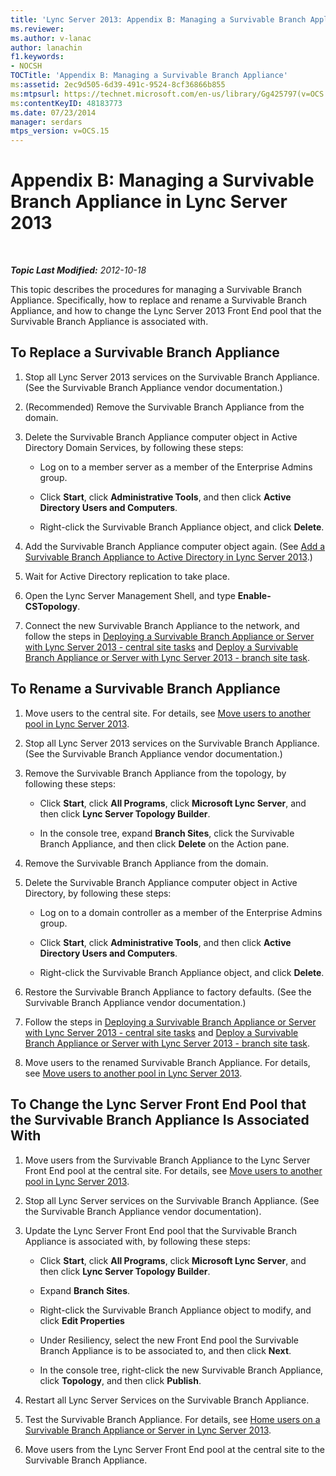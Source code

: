 ```yaml
---
title: 'Lync Server 2013: Appendix B: Managing a Survivable Branch Appliance'
ms.reviewer: 
ms.author: v-lanac
author: lanachin
f1.keywords:
- NOCSH
TOCTitle: 'Appendix B: Managing a Survivable Branch Appliance'
ms:assetid: 2ec9d505-6d39-491c-9524-8cf36866b855
ms:mtpsurl: https://technet.microsoft.com/en-us/library/Gg425797(v=OCS.15)
ms:contentKeyID: 48183773
ms.date: 07/23/2014
manager: serdars
mtps_version: v=OCS.15
---
```


<div data-xmlns="http://www.w3.org/1999/xhtml">

<div class="topic" data-xmlns="http://www.w3.org/1999/xhtml" data-msxsl="urn:schemas-microsoft-com:xslt" data-cs="http://msdn.microsoft.com/">

<div data-asp="https://msdn2.microsoft.com/asp">

# Appendix B: Managing a Survivable Branch Appliance in Lync Server 2013

</div>

<div id="mainSection">

<div id="mainBody">

<span> </span>

_**Topic Last Modified:** 2012-10-18_

This topic describes the procedures for managing a Survivable Branch Appliance. Specifically, how to replace and rename a Survivable Branch Appliance, and how to change the Lync Server 2013 Front End pool that the Survivable Branch Appliance is associated with.

<div>

## To Replace a Survivable Branch Appliance

1.  Stop all Lync Server 2013 services on the Survivable Branch Appliance. (See the Survivable Branch Appliance vendor documentation.)

2.  (Recommended) Remove the Survivable Branch Appliance from the domain.

3.  Delete the Survivable Branch Appliance computer object in Active Directory Domain Services, by following these steps:
    
      - Log on to a member server as a member of the Enterprise Admins group.
    
      - Click **Start**, click **Administrative Tools**, and then click **Active Directory Users and Computers**.
    
      - Right-click the Survivable Branch Appliance object, and click **Delete**.

4.  Add the Survivable Branch Appliance computer object again. (See [Add a Survivable Branch Appliance to Active Directory in Lync Server 2013](lync-server-2013-add-a-survivable-branch-appliance-to-active-directory.md).)

5.  Wait for Active Directory replication to take place.

6.  Open the Lync Server Management Shell, and type **Enable-CSTopology**.

7.  Connect the new Survivable Branch Appliance to the network, and follow the steps in [Deploying a Survivable Branch Appliance or Server with Lync Server 2013 - central site tasks](lync-server-2013-deploying-a-survivable-branch-appliance-or-server-central-site-tasks.md) and [Deploy a Survivable Branch Appliance or Server with Lync Server 2013 - branch site task](lync-server-2013-deploy-a-survivable-branch-appliance-or-server-branch-site-task.md).

</div>

<div>

## To Rename a Survivable Branch Appliance

1.  Move users to the central site. For details, see [Move users to another pool in Lync Server 2013](lync-server-2013-move-users-to-another-pool.md).

2.  Stop all Lync Server 2013 services on the Survivable Branch Appliance. (See the Survivable Branch Appliance vendor documentation.)

3.  Remove the Survivable Branch Appliance from the topology, by following these steps:
    
      - Click **Start**, click **All Programs**, click **Microsoft Lync Server**, and then click **Lync Server Topology Builder**.
    
      - In the console tree, expand **Branch Sites**, click the Survivable Branch Appliance, and then click **Delete** on the Action pane.

4.  Remove the Survivable Branch Appliance from the domain.

5.  Delete the Survivable Branch Appliance computer object in Active Directory, by following these steps:
    
      - Log on to a domain controller as a member of the Enterprise Admins group.
    
      - Click **Start**, click **Administrative Tools**, and then click **Active Directory Users and Computers**.
    
      - Right-click the Survivable Branch Appliance object, and click **Delete**.

6.  Restore the Survivable Branch Appliance to factory defaults. (See the Survivable Branch Appliance vendor documentation.)

7.  Follow the steps in [Deploying a Survivable Branch Appliance or Server with Lync Server 2013 - central site tasks](lync-server-2013-deploying-a-survivable-branch-appliance-or-server-central-site-tasks.md) and [Deploy a Survivable Branch Appliance or Server with Lync Server 2013 - branch site task](lync-server-2013-deploy-a-survivable-branch-appliance-or-server-branch-site-task.md).

8.  Move users to the renamed Survivable Branch Appliance. For details, see [Move users to another pool in Lync Server 2013](lync-server-2013-move-users-to-another-pool.md).

</div>

<div>

## To Change the Lync Server Front End Pool that the Survivable Branch Appliance Is Associated With

1.  Move users from the Survivable Branch Appliance to the Lync Server Front End pool at the central site. For details, see [Move users to another pool in Lync Server 2013](lync-server-2013-move-users-to-another-pool.md).

2.  Stop all Lync Server services on the Survivable Branch Appliance. (See the Survivable Branch Appliance vendor documentation).

3.  Update the Lync Server Front End pool that the Survivable Branch Appliance is associated with, by following these steps:
    
      - Click **Start**, click **All Programs**, click **Microsoft Lync Server**, and then click **Lync Server Topology Builder**.
    
      - Expand **Branch Sites**.
    
      - Right-click the Survivable Branch Appliance object to modify, and click **Edit Properties**
    
      - Under Resiliency, select the new Front End pool the Survivable Branch Appliance is to be associated to, and then click **Next**.
    
      - In the console tree, right-click the new Survivable Branch Appliance, click **Topology**, and then click **Publish**.

4.  Restart all Lync Server Services on the Survivable Branch Appliance.

5.  Test the Survivable Branch Appliance. For details, see [Home users on a Survivable Branch Appliance or Server in Lync Server 2013](lync-server-2013-home-users-on-a-survivable-branch-appliance-or-server.md).

6.  Move users from the Lync Server Front End pool at the central site to the Survivable Branch Appliance.

</div>

</div>

<span> </span>

</div>

</div>

</div>

